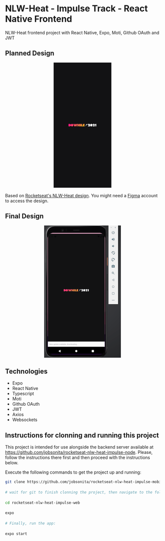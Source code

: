 # NLW-Heat - Impulse Track - React Native Frontend

NLW-Heat frontend project with React Native, Expo, Moti, Github OAuth and JWT

## Planned Design

<p align="center"><img alt="Planned design for the app" title="NLW-Heat Impulse Planned Design" src="./.github/planned_design.gif"/></p>

Based on [Rocketseat's NLW-Heat design](https://www.figma.com/community/file/1031699316177416916). You might need a [Figma](https://figma.com) account to access the design.

## Final Design

<p align="center"><img alt="Final design for the app" title="NLW-Heat Impulse Final Design" src="./.github/final_design.gif" width="250px"/></p>

## Technologies

- Expo
- React Native
- Typescript
- Moti
- Github OAuth
- JWT
- Axios
- Websockets

## Instructions for clonning and running this project
This project is intended for use alongside the backend server available at https://github.com/jobsonita/rocketseat-nlw-heat-impulse-node. Please, follow the instructions there first and then proceed with the instructions below.

Execute the following commands to get the project up and running:

```bash
git clone https://github.com/jobsonita/rocketseat-nlw-heat-impulse-mobile.git

# wait for git to finish clonning the project, then navigate to the folder and install the dependencies:

cd rocketseat-nlw-heat-impulse-web

expo

# Finally, run the app:

expo start
```
